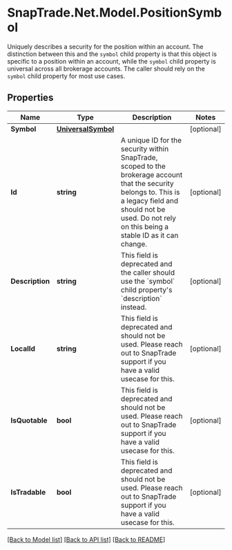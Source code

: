 # SnapTrade.Net.Model.PositionSymbol
Uniquely describes a security for the position within an account. The distinction between this and the `symbol` child property is that this object is specific to a position within an account, while the `symbol` child property is universal across all brokerage accounts. The caller should rely on the `symbol` child property for most use cases.

## Properties

Name | Type | Description | Notes
------------ | ------------- | ------------- | -------------
**Symbol** | [**UniversalSymbol**](UniversalSymbol.md) |  | [optional] 
**Id** | **string** | A unique ID for the security within SnapTrade, scoped to the brokerage account that the security belongs to. This is a legacy field and should not be used. Do not rely on this being a stable ID as it can change. | [optional] 
**Description** | **string** | This field is deprecated and the caller should use the &#x60;symbol&#x60; child property&#39;s &#x60;description&#x60; instead. | [optional] 
**LocalId** | **string** | This field is deprecated and should not be used. Please reach out to SnapTrade support if you have a valid usecase for this. | [optional] 
**IsQuotable** | **bool** | This field is deprecated and should not be used. Please reach out to SnapTrade support if you have a valid usecase for this. | [optional] 
**IsTradable** | **bool** | This field is deprecated and should not be used. Please reach out to SnapTrade support if you have a valid usecase for this. | [optional] 

[[Back to Model list]](../README.md#documentation-for-models) [[Back to API list]](../README.md#documentation-for-api-endpoints) [[Back to README]](../README.md)


